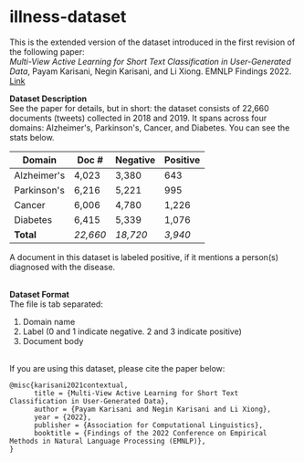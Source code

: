 # illness-dataset
This is the extended version of the dataset introduced in the first revision of the following paper: <br/>
*Multi-View Active Learning for Short Text Classification in User-Generated Data*, Payam Karisani, Negin Karisani, and Li Xiong. EMNLP Findings 2022. [Link](https://arxiv.org/abs/2112.02611)

**Dataset Description** <br/>
See the paper for details, but in short: the dataset consists of 22,660 documents (tweets) collected in 2018 and 2019. It spans across four domains: Alzheimer's, Parkinson's, Cancer, and Diabetes. You can see the stats below. <br/>

| Domain | Doc # | Negative | Positive |
| ------ | ----- | -------- | -------- |
| Alzheimer's | 4,023 | 3,380 | 643 |
| Parkinson's | 6,216 | 5,221 | 995 |
| Cancer | 6,006 | 4,780 | 1,226 |
| Diabetes | 6,415 | 5,339 | 1,076 |
| **Total** | _22,660_ | _18,720_ | _3,940_ |

A document in this dataset is labeled positive, if it mentions a person(s) diagnosed with the disease.<br/><br/>

**Dataset Format** <br/>
The file is tab separated:
1) Domain name
2) Label (0 and 1 indicate negative. 2 and 3 indicate positive)
3) Document body
<br/><br/>

If you are using this dataset, please cite the paper below:

```
@misc{karisani2021contextual,
      title = {Multi-View Active Learning for Short Text Classification in User-Generated Data}, 
      author = {Payam Karisani and Negin Karisani and Li Xiong},
      year = {2022},
      publisher = {Association for Computational Linguistics},
      booktitle = {Findings of the 2022 Conference on Empirical Methods in Natural Language Processing (EMNLP)},
}
```
